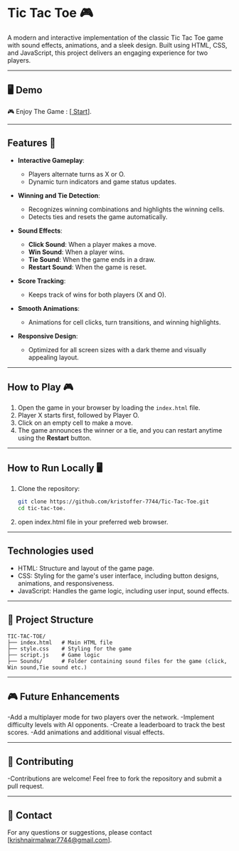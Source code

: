 # Tic Tac Toe 🎮  

A modern and interactive implementation of the classic Tic Tac Toe game with sound effects, animations, and a sleek design. Built using HTML, CSS, and JavaScript, this project delivers an engaging experience for two players.  

---

## 🖥️ Demo
🎮 Enjoy The Game : [[ Start](https://kristoffer-7744.github.io/Tic-Tac-Toe/)].

---

## Features 🚀  
- **Interactive Gameplay**:  
  - Players alternate turns as X or O.  
  - Dynamic turn indicators and game status updates.  

- **Winning and Tie Detection**:  
  - Recognizes winning combinations and highlights the winning cells.  
  - Detects ties and resets the game automatically.  

- **Sound Effects**:  
  - **Click Sound**: When a player makes a move.  
  - **Win Sound**: When a player wins.  
  - **Tie Sound**: When the game ends in a draw.  
  - **Restart Sound**: When the game is reset.  

- **Score Tracking**:  
  - Keeps track of wins for both players (X and O).  

- **Smooth Animations**:  
  - Animations for cell clicks, turn transitions, and winning highlights.  

- **Responsive Design**:  
  - Optimized for all screen sizes with a dark theme and visually appealing layout.  

---

## How to Play 🎮  
1. Open the game in your browser by loading the `index.html` file.  
2. Player X starts first, followed by Player O.  
3. Click on an empty cell to make a move.  
4. The game announces the winner or a tie, and you can restart anytime using the **Restart** button.  

---

## How to Run Locally 🖥️  
1. Clone the repository:  
   ```bash
   git clone https://github.com/kristoffer-7744/Tic-Tac-Toe.git
   cd tic-tac-toe.
2. open index.html file in your preferred web browser.

---

## Technologies used 
- HTML: Structure and layout of the game page.
- CSS: Styling for the game's user interface, including button designs, animations, and responsiveness.
- JavaScript: Handles the game logic, including user input, sound effects.

---

## 📂 Project Structure
```plaintext
TIC-TAC-TOE/
├── index.html   # Main HTML file
├── style.css    # Styling for the game
├── script.js    # Game logic
├── Sounds/      # Folder containing sound files for the game (click, Win sound,Tie sound etc.)
```
---

## 🎮 Future Enhancements
-Add a multiplayer mode for two players over the network.
-Implement difficulty levels with AI opponents.
-Create a leaderboard to track the best scores.
-Add animations and additional visual effects.

---

## 🤝 Contributing
-Contributions are welcome! Feel free to fork the repository and submit a pull request.

---

## 📧 Contact
For any questions or suggestions, please contact [krishnairmalwar7744@gmail.com].

